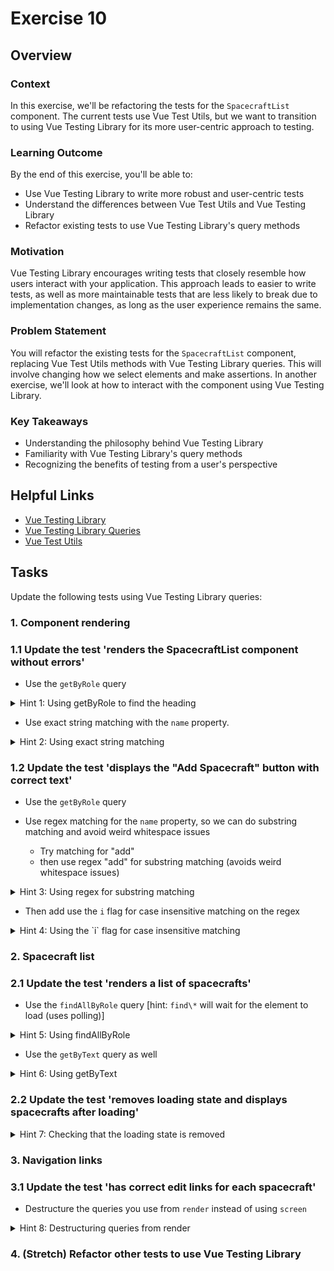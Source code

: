 # Exercise 10

## Overview

### **Context**

In this exercise, we'll be refactoring the tests for the `SpacecraftList` component. The current tests use Vue Test Utils, but we want to transition to using Vue Testing Library for its more user-centric approach to testing.

### **Learning Outcome**

By the end of this exercise, you'll be able to:

- Use Vue Testing Library to write more robust and user-centric tests
- Understand the differences between Vue Test Utils and Vue Testing Library
- Refactor existing tests to use Vue Testing Library's query methods

### **Motivation**

Vue Testing Library encourages writing tests that closely resemble how users interact with your application. This approach leads to easier to write tests, as well as more maintainable tests that are less likely to break due to implementation changes, as long as the user experience remains the same.

### **Problem Statement**

You will refactor the existing tests for the `SpacecraftList` component, replacing Vue Test Utils methods with Vue Testing Library queries. This will involve changing how we select elements and make assertions. In another exercise, we'll look at how to interact with the component using Vue Testing Library.

### **Key Takeaways**

- Understanding the philosophy behind Vue Testing Library
- Familiarity with Vue Testing Library's query methods
- Recognizing the benefits of testing from a user's perspective

## Helpful Links

- [Vue Testing Library](https://testing-library.com/docs/vue-testing-library/intro/)
- [Vue Testing Library Queries](https://testing-library.com/docs/queries/about/)
- [Vue Test Utils](https://test-utils.vuejs.org/)

## Tasks

Update the following tests using Vue Testing Library queries:

### 1. Component rendering

### 1.1 Update the test 'renders the SpacecraftList component without errors'

- Use the `getByRole` query
<details>
  <summary>Hint 1: Using getByRole to find the heading</summary>

```javascript
const heading = screen.getByRole('heading');
```

</details>

- Use exact string matching with the `name` property.
<details>
  <summary>Hint 2: Using exact string matching</summary>

```javascript
const heading = screen.getByRole('heading', {
  name: 'Spacecraft Management',
});
```

By passing `name` to `getByRole`, we ensure that we're doing an exact match on the text.

</details>

### 1.2 Update the test 'displays the "Add Spacecraft" button with correct text'

- Use the `getByRole` query
- Use regex matching for the `name` property, so we can do substring matching and avoid weird whitespace issues

  - Try matching for "add"
  - then use regex "add" for substring matching (avoids weird whitespace issues)

<details>
  <summary>Hint 3: Using regex for substring matching</summary>

```javascript
const button = screen.getByRole('button', {
  name: /Add/,
});
```

</details>

- Then add use the `i` flag for case insensitive matching on the regex
<details>
  <summary>Hint 4: Using the `i` flag for case insensitive matching</summary>

```javascript
const button = screen.getByRole('button', {
  name: /add/i,
});
```

</details>

### 2. Spacecraft list

### 2.1 Update the test 'renders a list of spacecrafts'

- Use the `findAllByRole` query
  [hint: `find\*` will wait for the element to load (uses polling)]

<details>
  <summary>Hint 5: Using findAllByRole</summary>

```javascript
const spacecrafts = await screen.findAllByRole('row');
const table = await screen.findByRole('table');
```

The `find*` queries will wait for the element to load (uses polling). The `*all*` queries will return an array of elements.

</details>

- Use the `getByText` query as well
<details>
  <summary>Hint 6: Using getByText</summary>

```javascript
expect(screen.getByText('Apollo')).toBeDefined();
expect(screen.getByText('Lunar Module')).toBeDefined();
expect(screen.getByText('Neil Armstrong')).toBeDefined();
```

</details>

### 2.2 Update the test 'removes loading state and displays spacecrafts after loading'

<details>
  <summary>Hint 7: Checking that the loading state is removed</summary>

```javascript
await waitForElementToBeRemoved(() =>
  screen.queryByText(/loading\.\.\./i)
);
```

The `waitForElementToBeRemoved` helper will wait for the element to be removed from the DOM.

</details>

### 3. Navigation links

### 3.1 Update the test 'has correct edit links for each spacecraft'

- Destructure the queries you use from `render` instead of using `screen`

<details>
  <summary>Hint 8: Destructuring queries from render</summary>

```javascript
const { getByRole } = renderComponent(SpacecraftList);
```

When you destructure the queries from `render`, you can use them directly in the test without referring to `screen`. These are bound to the wrapper instead of the entire document.

</details>

### 4. (Stretch) Refactor other tests to use Vue Testing Library
